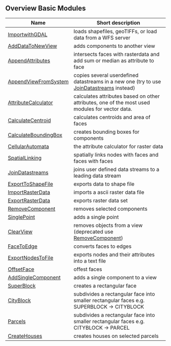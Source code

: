 ## Overview Basic Modules
|Name|Short description|
|----|-----------------|
|[ImportwithGDAL](ImportwithGDAL.md)|loads shapefiles, geoTIFFs, or load data from a WFS server
|[AddDataToNewView](AddDataToNewView.md)|adds components to another view
|[AppendAttributes](AppendAttributes.md)|intersects faces with rasterdata and add sum or median as attribute to face
|[AppendViewFromSystem](AppendViewFromSystem.md)|copies several userdefined datastreams in a new one (try to use [JoinDatastreams](JoinDatastreams.md) instead)
|[AttributeCalculator](AttributeCalculator.md)|calculates attributes based on other attributes, one of the most used modules for vector data.
|[CalculateCentroid](CalculateCentroid.md)|calculates centroids and area of faces
|[CalculateBoundingBox](CalculateBoundingBox.md)|creates bounding boxes for components
|[CellularAutomata](CellularAutomata.md)|the attribute calculator for raster data
|[SpatialLinking](SpatialLinking.md)|spatially links nodes with faces and faces with faces
|[JoinDatastreams](JoinDatastreams.md)|joins user defined data streams to a leading data stream
|[ExportToShapeFile](ExportToShapeFile.md)|exports data to shape file
|[ImportRasterData](ImportRasterData.md)|imports a ascii raster data file
|[ExportRasterData](ExportRasterData.md)|exports raster data set
|[RemoveComponent](RemoveComponent.md)|removes selected components
|[SinglePoint](SinglePoint.md)|adds a single point
|[ClearView](ClearView.md)|removes objects from a view (deprecated use [RemoveComponent](RemoveComponent.md))
|[FaceToEdge](FaceToEdge.md)|converts faces to edges
|[ExportNodesToFile](ExportNodesToFile.md)|exports nodes and their attributes into a text file
|[OffsetFace](OffsetFace.md)|offest faces
|[AddSingleComponent](AddSingleComponent.md)|adds a single component to a view
|[SuperBlock](SuperBlock.md)| creates a rectangular face |
|[CityBlock](CityBlock.md)|subdivides a rectangular face into smaller rectangular faces e.g. SUPERBLOCK -> CITYBLOCK |
|[Parcels](Parcels.md)|subdivides a rectangular face into smaller rectangular faces e.g. CITYBLOCK -> PARCEL|
|[CreateHouses](CreateHouses.md)|creates houses on selected parcels|